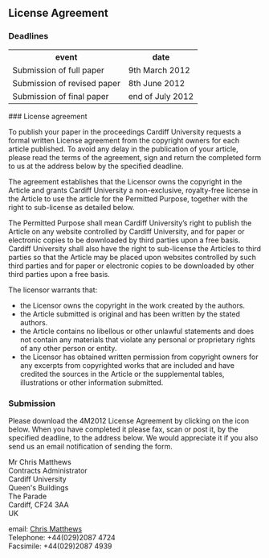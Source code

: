 ## License Agreement

### Deadlines

<table class="info" style="width:100%;">
<tr><th>event</th><th>date</th></tr>
<tr ><td>Submission of full paper</td><td>9th March 2012</td></tr>  
<tr class="current"><td>Submission of revised paper</td><td>8th June 2012</td></tr>
<tr><td>Submission of final paper</td><td>end of July 2012</td></tr> 
</table>
<!--break-->
### License agreement


To publish your paper in the proceedings Cardiff University requests a formal written License agreement from the copyright owners for each article published. To avoid any delay in the publication of your article, please read the terms of the agreement, sign and return the completed form to us at the address below by the specified deadline.

The agreement establishes that the Licensor owns the copyright in the Article and grants Cardiff University a non-exclusive, royalty-free license in the Article to use the article for the Permitted Purpose, together with the right to sub-license as detailed below. 

The Permitted Purpose shall mean Cardiff University’s right to publish the Article on any website controlled by Cardiff University, and for paper or electronic copies to be downloaded by third parties upon a free basis. Cardiff University shall also have the right to sub-license the Articles to third parties so that the Article may be placed upon websites controlled by such third parties and for paper or electronic copies to be downloaded by other third parties upon a free basis.

The licensor warrants that:  

 * the Licensor owns the copyright in the work created by the  authors.  
 * the Article submitted is original and has been written by the stated authors.  
 * the Article contains no libellous or other unlawful statements and does not contain any materials that violate any personal or proprietary rights of any other person or entity. 
 * the Licensor has obtained written permission from copyright owners for any excerpts from copyrighted works that are included and have credited the sources in  the Article or  the supplemental tables, illustrations or other information submitted. 

### Submission


Please download the 4M2012 License Agreement by clicking on the icon below. When you have completed it please fax, scan or post it, by the specified deadline, to the address below. We would appreciate it if you also send us an email notification of sending the form.

Mr Chris Matthews  
Contracts Administrator   
Cardiff University    
Queen's Buildings  
The Parade   
Cardiff, CF24 3AA   
UK   

email: [Chris Matthews](mailto:Matthewscw@Cardiff.ac.uk)   
Telephone: +44(029)2087 4724   
Facsimile: +44(029)2087 4939
